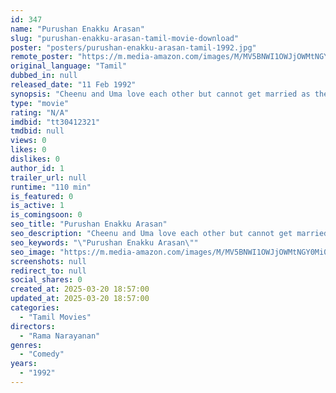 ```yaml
---
id: 347
name: "Purushan Enakku Arasan"
slug: "purushan-enakku-arasan-tamil-movie-download"
poster: "posters/purushan-enakku-arasan-tamil-1992.jpg"
remote_poster: "https://m.media-amazon.com/images/M/MV5BNWI1OWJjOWMtNGY0Mi00OTQ2LWJhY2EtM2E0NzE3NmUzMzE0XkEyXkFqcGdeQXVyNTQ1MzU0Nzc@._V1_SX300.jpg"
original_language: "Tamil"
dubbed_in: null
released_date: "11 Feb 1992"
synopsis: "Cheenu and Uma love each other but cannot get married as the astrologer predicts that his first wife will die soon. So he gets married to Kalpana who claims to be sick."
type: "movie"
rating: "N/A"
imdbid: "tt30412321"
tmdbid: null
views: 0
likes: 0
dislikes: 0
author_id: 1
trailer_url: null
runtime: "110 min"
is_featured: 0
is_active: 1
is_comingsoon: 0
seo_title: "Purushan Enakku Arasan"
seo_description: "Cheenu and Uma love each other but cannot get married as the astrologer predicts that his first wife will die soon. So he gets married to Kalpana who claims to be sick."
seo_keywords: "\"Purushan Enakku Arasan\""
seo_image: "https://m.media-amazon.com/images/M/MV5BNWI1OWJjOWMtNGY0Mi00OTQ2LWJhY2EtM2E0NzE3NmUzMzE0XkEyXkFqcGdeQXVyNTQ1MzU0Nzc@._V1_SX300.jpg"
screenshots: null
redirect_to: null
social_shares: 0
created_at: 2025-03-20 18:57:00
updated_at: 2025-03-20 18:57:00
categories:
  - "Tamil Movies"
directors:
  - "Rama Narayanan"
genres:
  - "Comedy"
years:
  - "1992"
---
```

